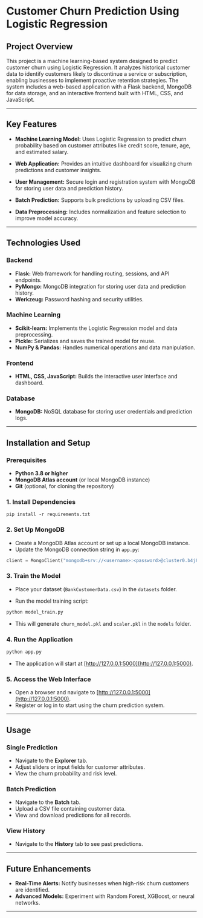 # Customer Churn Prediction Using Logistic Regression

## Project Overview

This project is a machine learning-based system designed to predict customer churn using Logistic Regression. It analyzes historical customer data to identify customers likely to discontinue a service or subscription, enabling businesses to implement proactive retention strategies. The system includes a web-based application with a Flask backend, MongoDB for data storage, and an interactive frontend built with HTML, CSS, and JavaScript.


---

## Key Features

- **Machine Learning Model:** Uses Logistic Regression to predict churn probability based on customer attributes like credit score, tenure, age, and estimated salary.

- **Web Application:** Provides an intuitive dashboard for visualizing churn predictions and customer insights.

- **User Management:** Secure login and registration system with MongoDB for storing user data and prediction history.

- **Batch Prediction:** Supports bulk predictions by uploading CSV files.

- **Data Preprocessing:** Includes normalization and feature selection to improve model accuracy.

---

## Technologies Used

### Backend
- **Flask:** Web framework for handling routing, sessions, and API endpoints.
- **PyMongo:** MongoDB integration for storing user data and prediction history.
- **Werkzeug:** Password hashing and security utilities.

### Machine Learning
- **Scikit-learn:** Implements the Logistic Regression model and data preprocessing.
- **Pickle:** Serializes and saves the trained model for reuse.
- **NumPy & Pandas:** Handles numerical operations and data manipulation.

### Frontend
- **HTML, CSS, JavaScript:** Builds the interactive user interface and dashboard.

### Database
- **MongoDB:** NoSQL database for storing user credentials and prediction logs.

---

## Installation and Setup

### Prerequisites

- **Python 3.8 or higher**
- **MongoDB Atlas account** (or local MongoDB instance)
- **Git** (optional, for cloning the repository)

### 1. Install Dependencies

```
pip install -r requirements.txt
```
### 2. Set Up MongoDB

- Create a MongoDB Atlas account or set up a local MongoDB instance.
- Update the MongoDB connection string in `app.py`:

```python
client = MongoClient("mongodb+srv://<username>:<password>@cluster0.b4j8abw.mongodb.net/")
```
### 3. Train the Model

- Place your dataset (`BankCustomerData.csv`) in the `datasets` folder.

- Run the model training script:

```bash
python model_train.py
```
- This will generate `churn_model.pkl` and `scaler.pkl` in the `models` folder.

### 4. Run the Application

```bash
python app.py
```
- The application will start at [http://127.0.0.1:5000](http://127.0.0.1:5000).

### 5. Access the Web Interface

- Open a browser and navigate to [http://127.0.0.1:5000](http://127.0.0.1:5000).
- Register or log in to start using the churn prediction system.

---

## Usage

### Single Prediction

- Navigate to the **Explorer** tab.
- Adjust sliders or input fields for customer attributes.
- View the churn probability and risk level.

### Batch Prediction

- Navigate to the **Batch** tab.
- Upload a CSV file containing customer data.
- View and download predictions for all records.

### View History

- Navigate to the **History** tab to see past predictions.

---

## Future Enhancements

- **Real-Time Alerts:** Notify businesses when high-risk churn customers are identified.
- **Advanced Models:** Experiment with Random Forest, XGBoost, or neural networks.
---



